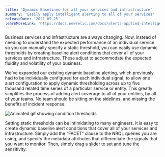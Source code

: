```yaml
---
title: 'Dynamic Baselines for all your services and infrastructure'
summary: 'Easily apply intelligent alerting to all of your services'
releaseDate: '2021-05-25'
learnMoreLink: 'https://docs.newrelic.com/docs/alerts-applied-intelligence/new-relic-alerts/alert-conditions/create-baseline-alert-conditions/#baseline-facets'
---
```


Business services and infrastructure are always changing. Now, instead of needing to understand the expected performance of an individual service so you can manually specify a static threshold, you can easily use dynamic thresholds by creating baseline alert conditions that cover all of your services and infrastructure. These adjust to accommodate the expected fluidity and volatility of your business.

We’ve expanded our existing dynamic baseline alerting, which previously had to be individually configured for each individual signal, to allow one alert configuration to apply dynamic thresholding across up to five thousand related time series of a particular service or entity. This greatly simplifies the process of adding alert coverage to all of your entities, by all of your teams. No team should be sitting on the sidelines, and missing the benefits of incident response.

![Animated gif showing condition thresholds](./images/dyn-baselines-2.gif "Animated gif showing condition thresholds")

Setting static thresholds can be intimidating to many engineers. It is easy to create dynamic baseline alert conditions that cover all of your services and infrastructure. Simply add the “FACET” clause to the NRQL queries you are using, and specify the metadata attributes that differentiate the signals that you want to monitor. Then, simply drag a slider to set and tune the sensitivity. 














